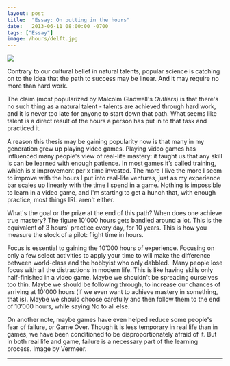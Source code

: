 ```yaml
---
layout: post
title:  "Essay: On putting in the hours"
date:   2013-06-11 08:00:00 -0700
tags: ["Essay"]
image: /hours/delft.jpg
---
```



![](/hours/delft.jpg)

Contrary to our cultural belief in natural talents, popular science is catching on to the idea that the path to success may be linear. And it may require no more than hard work.

The claim (most popularized by Malcolm Gladwell's <i>Outliers</i>) is that there's no such thing as a natural talent - talents are achieved through hard work, and it is never too late for anyone to start down that path. What seems like talent is a direct result of the hours a person has put in to that task and practiced it.

A reason this thesis may be gaining popularity now is that many in my generation grew up playing video games. Playing video games has influenced many people's view of real-life mastery: it taught us that any skill is can be learned with enough patience. In most games it’s called training, which is x improvement per x time invested. The more I live the more I seem to improve with the hours I put into real-life ventures, just as my experience bar scales up linearly with the time I spend in a game. Nothing is impossible to learn in a video game, and I'm starting to get a hunch that, with enough practice, most things IRL aren't either.

What's the goal or the prize at the end of this path? When does one achieve true mastery? The figure 10'000 hours gets bandied around a lot. This is the equivalent of 3 hours' practice every day, for 10 years. This is how you measure the stock of a pilot: flight time in hours. 

Focus is essential to gaining the 10’000 hours of experience. Focusing on only a few select activities to apply your time to will make the difference between world-class and the hobbyist who only dabbled.  Many people lose focus with all the distractions in modern life. This is like having skills only half-finished in a video game. Maybe we shouldn't be spreading ourselves too thin. Maybe we should be following through, to increase our chances of arriving at 10'000 hours (if we even want to achieve mastery in something, that is). Maybe we should choose carefully and then follow them to the end of 10’000 hours, while saying No to all else. 

On another note, maybe games have even helped reduce some people's fear of failure, or Game Over. Though it is less temporary in real life than in games, we have been conditioned to be disproportionately afraid of it. But in both real life and game, failure is a necessary part of the learning process. Image by Vermeer.

--------